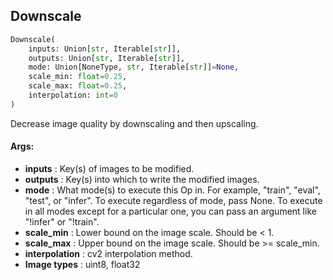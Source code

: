 ## Downscale
```python
Downscale(
	inputs: Union[str, Iterable[str]],
	outputs: Union[str, Iterable[str]],
	mode: Union[NoneType, str, Iterable[str]]=None,
	scale_min: float=0.25,
	scale_max: float=0.25,
	interpolation: int=0
)
```
Decrease image quality by downscaling and then upscaling.


#### Args:

* **inputs** :  Key(s) of images to be modified.
* **outputs** :  Key(s) into which to write the modified images.
* **mode** :  What mode(s) to execute this Op in. For example, "train", "eval", "test", or "infer". To execute        regardless of mode, pass None. To execute in all modes except for a particular one, you can pass an argument        like "!infer" or "!train".
* **scale_min** :  Lower bound on the image scale. Should be < 1.
* **scale_max** :   Upper bound on the image scale. Should be >= scale_min.
* **interpolation** :  cv2 interpolation method.
* **Image types** :     uint8, float32